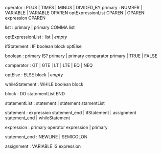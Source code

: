 operator : PLUS | TIMES | MINUS | DIVIDED_BY
primary : NUMBER
        | VARIABLE
        | VARIABLE OPAREN optExpressionList CPAREN
        | OPAREN expression CPAREN

list : primary
     | primary COMMA list

optExpressionList : list
                  | *empty*

ifStatement : IF boolean block optElse

boolean : primary IS? primary
        | primary comparator primary
        | TRUE
        | FALSE

comparator : GT | GTE | LT | LTE | EQ | NEQ

optElse : ELSE block
        | *empty*

whileStatement : WHILE boolean block

block : DO statementList END

statementList : statement
              | statement stamentList

statement : expression statement_end
          | ifStatement
          | assignment statement_end
          | whileStatement

expression : primary operator expression
           | primary

statement_end : NEWLINE
              | SEMICOLON

assignment : VARIABLE IS expression
